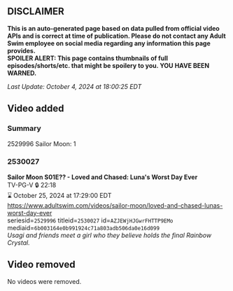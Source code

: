 ## DISCLAIMER
**This is an auto-generated page based on data pulled from official video APIs and is correct at time of publication. Please do not contact any Adult Swim employee on social media regarding any information this page provides.**  
**SPOILER ALERT: This page contains thumbnails of full episodes/shorts/etc. that might be spoilery to you. YOU HAVE BEEN WARNED.**  

_Last Update: October 4, 2024 at 18:00:25 EDT_
## Video added
### Summary
2529996 Sailor Moon: 1  
### 2530027
**Sailor Moon S01E?? - Loved and Chased: Luna's Worst Day Ever**  
TV-PG-V 🔒 22:18  
⌛ October 25, 2024 at 17:29:00 EDT  
https://www.adultswim.com/videos/sailor-moon/loved-and-chased-lunas-worst-day-ever  
seriesid=`2529996` titleid=`2530027` id=`AZJEWjHJGwrFHTTP9EMo` mediaid=`6b003164e0b991924c71a803adb506da0e16d099`  
_Usagi and friends meet a girl who they believe holds the final Rainbow Crystal._  
## Video removed
No videos were removed.  
